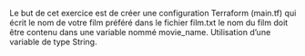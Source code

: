 Le but de cet exercice est de créer une configuration Terraform (main.tf) qui écrit le nom de votre film préféré dans le fichier film.txt le nom du film doit être contenu dans une variable nommé movie_name. Utilisation d’une variable de type String.
